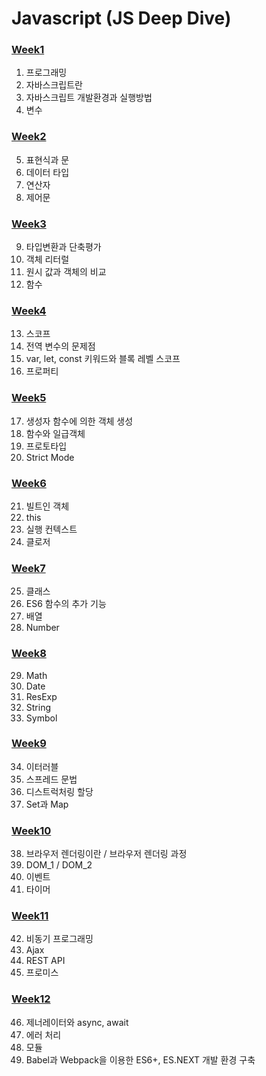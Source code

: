 # Javascript (JS Deep Dive)
### [Week1](https://github.com/sr0020/TIL/tree/main/Javascript/week%201)
01. 프로그래밍
02. 자바스크립트란
03. 자바스크립트 개발환경과 실행방법
04. 변수
### [Week2](https://github.com/sr0020/TIL/tree/main/Javascript/week%202)
05. 표현식과 문
06. 데이터 타입
07. 연산자
08. 제어문
### [Week3](https://github.com/sr0020/TIL/tree/main/Javascript/week%203)
09. 타입변환과 단축평가
10. 객체 리터럴
11. 원시 값과 객체의 비교
12. 함수
### [Week4](https://github.com/sr0020/TIL/tree/main/Javascript/week%204)
13. 스코프
14. 전역 변수의 문제점
15. var, let, const 키워드와 블록 레벨 스코프
16. 프로퍼티 
### [Week5](https://github.com/sr0020/TIL/tree/main/Javascript/week%205)
17. 생성자 함수에 의한 객체 생성
18. 함수와 일급객체
19. 프로토타입
20. Strict Mode
### [Week6](https://github.com/sr0020/TIL/tree/main/Javascript/week%206)
21. 빌트인 객체
22. this
23. 실행 컨텍스트
24. 클로저
### [Week7](https://github.com/sr0020/TIL/tree/main/Javascript/week%207)
25. 클래스
26. ES6 함수의 추가 기능
27. 배열
28. Number
### [Week8](https://github.com/sr0020/TIL_FE/tree/main/Javascript/week%208)
29. Math
30. Date
31. ResExp
32. String
33. Symbol
### [Week9](https://github.com/sr0020/TIL_FE/tree/main/Javascript/week%209)
34. 이터러블
35. 스프레드 문법
36. 디스트럭처링 할당
37. Set과 Map
### [Week10](https://github.com/sr0020/TIL_FE/tree/main/Javascript/week_10)
38. 브라우저 렌더링이란 / 브라우저 렌더링 과정
39. DOM_1 / DOM_2
40. 이벤트
41. 타이머
### [Week11](https://github.com/sr0020/TIL_FE/tree/main/Javascript/week_11)
42. 비동기 프로그래밍
43. Ajax
44. REST API
45. 프로미스
### [Week12]()
46. 제너레이터와 async, await
47. 에러 처리
48. 모듈
49. Babel과 Webpack을 이용한 ES6+, ES.NEXT 개발 환경 구축
